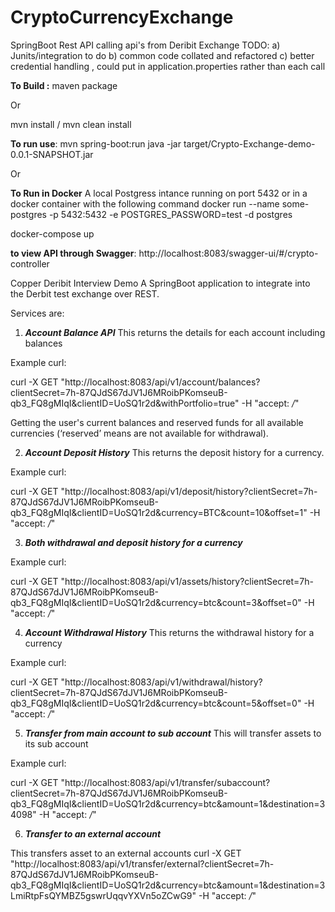 # CryptoCurrencyExchange
SpringBoot Rest API calling api's from Deribit Exchange
TODO: a) Junits/integration to do
	  b) common code collated and refactored
	  c) better credential handling , could put in application.properties rather than each call
	  


**To Build :**
maven package

Or

mvn install / mvn clean install


**To run use**:
mvn spring-boot:run
java -jar target/Crypto-Exchange-demo-0.0.1-SNAPSHOT.jar

Or

**To Run in Docker**
A local Postgress intance running on port 5432 or in a docker container with the following command 
docker run --name some-postgres -p 5432:5432 -e POSTGRES_PASSWORD=test -d postgres

docker-compose up


**to view API through Swagger**: http://localhost:8083/swagger-ui/#/crypto-controller

Copper Deribit Interview Demo
A SpringBoot application to integrate into the Derbit test exchange over REST. 

Services are:

1) ***Account Balance API***
This returns the details for each account including balances

Example curl:

curl -X GET "http://localhost:8083/api/v1/account/balances?clientSecret=7h-87QJdS67dJV1J6MRoibPKomseuB-qb3_FQ8gMIqI&clientID=UoSQ1r2d&withPortfolio=true"
 -H "accept: */*"

Getting the user's current balances and reserved funds for all available currencies (‘reserved’ means are not available for withdrawal).

2) ***Account Deposit History***
This returns the deposit history for a currency.

Example curl:

curl -X GET "http://localhost:8083/api/v1/deposit/history?clientSecret=7h-87QJdS67dJV1J6MRoibPKomseuB-qb3_FQ8gMIqI&clientID=UoSQ1r2d&currency=BTC&count=10&offset=1" -H "accept: */*"

3) ***Both withdrawal and deposit history for a currency***

Example curl:

curl -X GET "http://localhost:8083/api/v1/assets/history?clientSecret=7h-87QJdS67dJV1J6MRoibPKomseuB-qb3_FQ8gMIqI&clientID=UoSQ1r2d&currency=btc&count=3&offset=0" -H "accept: */*"

4) ***Account Withdrawal History***
This returns the withdrawal history for a currency

Example curl:

curl -X GET "http://localhost:8083/api/v1/withdrawal/history?clientSecret=7h-87QJdS67dJV1J6MRoibPKomseuB-qb3_FQ8gMIqI&clientID=UoSQ1r2d&currency=btc&count=5&offset=0" -H "accept: */*"

5) ***Transfer from main account to sub account***
This will transfer assets to its sub account

Example curl:

curl -X GET "http://localhost:8083/api/v1/transfer/subaccount?clientSecret=7h-87QJdS67dJV1J6MRoibPKomseuB-qb3_FQ8gMIqI&clientID=UoSQ1r2d&currency=btc&amount=1&destination=34098" -H "accept: */*"

6) ***Transfer to an external account***

This transfers asset to an  external accounts
curl -X GET "http://localhost:8083/api/v1/transfer/external?clientSecret=7h-87QJdS67dJV1J6MRoibPKomseuB-qb3_FQ8gMIqI&clientID=UoSQ1r2d&currency=btc&amount=1&destination=3LmiRtpFsQYMBZ5gswrUqqvYXVn5oZCwG9" -H "accept: */*"


